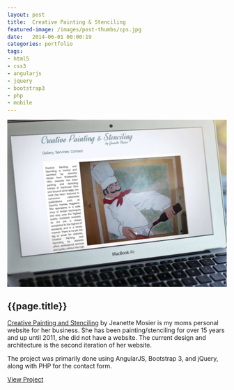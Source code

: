 ```yaml
---
layout: post
title:  Creative Painting & Stenciling
featured-image: /images/post-thumbs/cps.jpg
date:   2014-06-01 00:00:19
categories: portfolio
tags: 
- html5 
- css3
- angularjs
- jquery
- bootstrap3
- php
- mobile
---
```



<section class="feature-image">
	<img src="/images/post-img/cps-macbook-air.jpg" alt="Creative Painting and Stenciling by Jeanette Mosier">
</section>

<section class="post-intro">
	<h1>{{page.title}}</h1>
	<p><a href="http://creativepaintingandstenciling.com" target="_blank">Creative Painting and Stenciling</a> by Jeanette Mosier is my moms personal website for her business. She has been painting/stenciling for over 15 years and up until 2011, she did not have a website. The current design and architecture is the second iteration of her website.</p>
	<p>The project was primarily done using AngularJS, Bootstrap 3, and jQuery, along with PHP for the contact form.</p>
	 <a href="http://creativepaintingandstenciling.com" target="_blank" class="view-project">View Project</a>

</section>